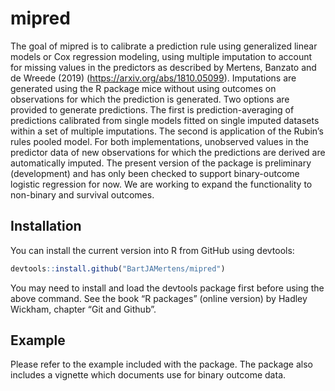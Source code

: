 
<!-- README.md is generated from README.Rmd. Please edit that file -->

# mipred

The goal of mipred is to calibrate a prediction rule using generalized
linear models or Cox regression modeling, using multiple imputation to
account for missing values in the predictors as described by Mertens,
Banzato and de Wreede (2019) (<https://arxiv.org/abs/1810.05099>).
Imputations are generated using the R package mice without using
outcomes on observations for which the prediction is generated. Two
options are provided to generate predictions. The first is
prediction-averaging of predictions calibrated from single models fitted
on single imputed datasets within a set of multiple imputations. The
second is application of the Rubin’s rules pooled model. For both
implementations, unobserved values in the predictor data of new
observations for which the predictions are derived are automatically
imputed. The present version of the package is preliminary (development)
and has only been checked to support binary-outcome logistic regression
for now. We are working to expand the functionality to non-binary and
survival
outcomes.

## Installation

<!-- You can install the released version of mipred from [CRAN](https://CRAN.R-project.org) with: -->

You can install the current version into R from GitHub using devtools:

``` r
devtools::install.github("BartJAMertens/mipred")
```

You may need to install and load the devtools package first before using
the above command. See the book “R packages” (online version) by Hadley
Wickham, chapter “Git and Github”.

## Example

Please refer to the example included with the package. The package also
includes a vignette which documents use for binary outcome
data.

<!-- This is a basic example which shows you how to solve a common problem: -->

<!-- ```{r example} -->

<!-- ## basic example code -->

<!-- ``` -->

<!-- What is special about using `README.Rmd` instead of just `README.md`? You can include R chunks like so: -->

<!-- ```{r cars} -->

<!-- summary(cars) -->

<!-- ``` -->

<!-- You'll still need to render `README.Rmd` regularly, to keep `README.md` up-to-date. -->

<!-- You can also embed plots, for example: -->

<!-- ```{r pressure, echo = FALSE} -->

<!-- plot(pressure) -->

<!-- ``` -->

<!-- In that case, don't forget to commit and push the resulting figure files, so they display on GitHub! -->
